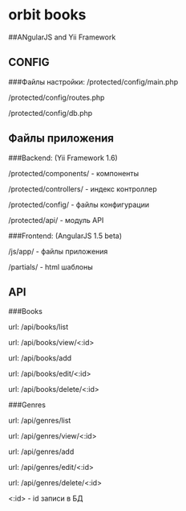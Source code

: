 # orbit books

##ANgularJS and Yii Framework

## CONFIG
###Файлы настройки:
/protected/config/main.php

/protected/config/routes.php

/protected/config/db.php

## Файлы приложения
###Backend: (Yii Framework 1.6)

/protected/components/ - компоненты

/protected/controllers/ - индекс контроллер

/protected/config/ - файлы конфигурации

/protected/api/ - модуль API

###Frontend: (AngularJS 1.5 beta)

/js/app/ - файлы приложения

/partials/ - html шаблоны

## API

###Books

url: /api/books/list

url: /api/books/view/<:id>

url: /api/books/add

url: /api/books/edit/<:id>

url: /api/books/delete/<:id>

###Genres

url: /api/genres/list

url: /api/genres/view/<:id>

url: /api/genres/add

url: /api/genres/edit/<:id>

url: /api/genres/delete/<:id>

<:id> - id записи в БД
